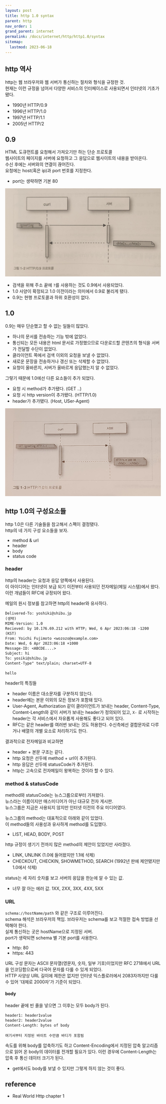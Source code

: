 ```yaml
---
layout: post
title: http 1.0 syntax
parent: http
nav_order: 1
grand_parent: internet
permalink: /docs/internet/http/http1.0/syntax
sitemap:
  lastmod: 2023-06-18
---
```


## http 역사

http는 웹 브라우저와 웹 서버가 통신하는 절차와 형식을 규정한 것.  
현재는 이런 규정을 넘어서 다양한 서비스의 인터페이스로 사용되면서 인터넷의 기초가 됐다.

- 1990년 HTTP/0.9
- 1996년 HTTP/1.0
- 1997년 HTTP/1.1
- 2005년 HTTP/2


## 0.9

HTML 도큐먼트를 요청해서 가져오기만 하는 단순 프로토콜   
웹사이트의 페이지를 서버에 요청하고 그 응답으로 웹사이트의 내용을 받아온다.  
수신 후에는 서버와의 연결이 끊어진다.  
요청에는 host(혹은 ip)과 port 번호를 지정한다.
- port는 생략하면 기본 80

![http 0.9](images/http0_9.jpg)

- 검색을 위해 주소 끝에 `?`를 사용하는 것도 0.9에서 사용되었다.  
- 1.0 사양이 확정되고 1.0 이전이라는 의미에서 0.9로 불리게 됐다.
- 0.9는 현행 프로토콜과 하위 호환성이 없다.

## 1.0

0.9는 매우 단순했고 할 수 없는 일들이 많았다.
- 하나의 문서를 전송하는 기능 밖에 없었다.
- 통신되는 모든 내용은 html 문서로 가정했으므로 다운로드할 콘텐츠의 형식을 서버가 전달할 수단이 없었다.
- 클라이언트 쪽에서 검색 이외의 요청을 보낼 수 없었다.
- 새로운 문장을 전송하거나 갱신 또는 삭제할 수 없었다.
- 요청이 올바른지, 서버가 올바르게 응답했는지 알 수 없었다.

그렇기 때문에 1.0에선 다른 요소들이 추가 되었다.
- 요청 시 method가 추가됐다. (GET ..)
- 요청 시 http version이 추가됐다. (HTTP/1.0)
- header가 추가됐다. (Host, USer-Agent)

![http 1.0](images/http1_0.jpg)

## http 1.0의 구성요소들

http 1.0은 다른 기술들을 참고해서 스펙이 결정됐다.  
http의 네 가지 구성 요소들을 보자.
- method & url
- header
- body
- status code

### header

http의 header는 요청과 응답 양쪽에서 사용된다.  
이 아이디어는 인터넷이 보급 되기 이전부터 사용되던 전자메일(메일 시스템)에서 왔다.  
이런 개념들이 RFC에 규정되어 왔다. 

메일의 원시 정보를 참고하면 http의 header와 유사하다.  
```
Delivered-To: yoshiki@shibu.jp
(생략)
MIME-Version: 1.0
Recieved: by 10.176.69.212 with HTTP; Wed, 6 Apr 2023:06:18 -1200 (KST)
From: Yoichi Fujimoto <wozozo@example.com>
Date: Wed, 6 Apr 2023:06:18 +1000
Message-ID: <ABCDE....>
Subject: hi
To: yosiki@shibu.jp
Content-Type" text/plain; charset=UTF-8

hello
```

header의 특징들
- header 이름은 대소문자를 구분하지 않는다.
- header에는 본문 이외의 모든 정보가 포함돼 있다.
- User-Agent, Authorization 같이 클라이언트가 보내는 header, Content-Type, Content-Length와 같이 서버가 보내는 header가 정의되어 있고, `X-` 로 시작하는 header는 각 서비스에서 자유롭게 사용해도 좋다고 되어 있다.
- RFC는 같은 header를 여러번 보내는 것도 허용한다. 수신측에선 결합문자로 다루거나 배열의 개별 요소로 처리하기도 한다.

결과적으로 전자메일과 비교하면
- header + 본문 구조는 같다.
- http 요청은 선두에 method + url이 추가된다.
- http 응답은 선두에 statusCode가 추가된다.
- http는 고속으로 전자메일이 왕복하는 것이라 할 수 있다.


### method & statusCode

method와 statusCode는 뉴스그룹으로부터 가져왔다.  
뉴스라는 이름이지만 매스미디어가 아닌 대규모 전자 게시판.  
뉴스그룹은 지금은 사용되지 않지만 인터넷 이전의 주요 미디어였다.  

뉴스그룹의 method는 대표적으로 아래와 같이 있었다.  
이 method들의 사용성과 유사하게 method를 도입했다.
- LIST, HEAD, BODY, POST

http 규정이 생기기 전까지 많은 method의 제안이 있었지만 사라졌다.  
- LINK, UNLINK (1.0에 들어왔지만 1.1에 삭제)
- CHECKOUT, CHECKIN, SHOWMETHOD, SEARCH (1992년 판에 제안됐지만 1.0에서 삭제)

status는 세 자리 숫자를 보고 서버의 응답을 한눈에 알 수 있는 값.
- 너무 잘 아는 에러 값. 1XX, 2XX, 3XX, 4XX, 5XX


### URL

`schema://hostName/path` 와 같은 구조로 이루어진다.  
schema 해석은 브라우저의 책임. 브라우저는 schema를 보고 적절한 접속 방법을 선택해야 한다.  
실제 통신하는 곳은 hostName으로 지정된 서버.  
port가 생략되면 schema 별 기본 port를 사용한다.
- http: 80
- https: 443

URL 구성 문자는 ASCII 문자열(영문자, 숫자, 일부 기호)이었지만 RFC 2718에서 URL을 인코딩함으로써 다국어 문자를 다룰 수 있게 되었다.  
HTTP 사양상 URL 길이에 제한은 없지만 인터넷 익스플로러에서 2083자까지만 다룰 수 있어 '대체로 2000자'가 기준이 되었다.

#### body

header 끝에 빈 줄을 넣으면 그 이후는 모두 body가 된다.

```
header1: header1value
header2: header2value
Content-Length: bytes of body

여기서부터 지정된 바이트 수만큼 바디가 포함됨
```

속도를 위해 body를 압축하기도 하고 Content-Encoding에서 지정된 압축 알고리즘으로 읽어 온 body의 데이터를 전개할 필요가 있다.
이런 경우에 Content-Length는 압축 후 통신 데이터 크기가 된다.

- get에서도 body를 보낼 수 있지만 그렇게 하지 않는 것이 좋다.


## reference

- Real World Http chapter 1